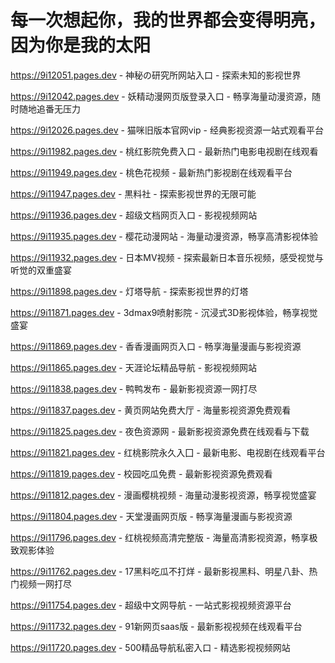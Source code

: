 # 每一次想起你，我的世界都会变得明亮，因为你是我的太阳

https://9i12051.pages.dev - 神秘の研究所网站入口 - 探索未知的影视世界

https://9i12042.pages.dev - 妖精动漫网页版登录入口 - 畅享海量动漫资源，随时随地追番无压力

https://9i12026.pages.dev - 猫咪旧版本官网vip - 经典影视资源一站式观看平台

https://9i11982.pages.dev - 桃红影院免费入口 - 最新热门电影电视剧在线观看

https://9i11949.pages.dev - 桃色花视频 - 最新热门影视剧在线观看平台

https://9i11947.pages.dev - 黒料社 - 探索影视世界的无限可能

https://9i11936.pages.dev - 超级文档网页入口 - 影视视频网站

https://9i11935.pages.dev - 樱花动漫网站 - 海量动漫资源，畅享高清影视体验

https://9i11932.pages.dev - 日本MV视频 - 探索最新日本音乐视频，感受视觉与听觉的双重盛宴

https://9i11898.pages.dev - 灯塔导航 - 探索影视世界的灯塔

https://9i11871.pages.dev - 3dmax9喷射影院 - 沉浸式3D影视体验，畅享视觉盛宴

https://9i11869.pages.dev - 香香漫画网页入口 - 畅享海量漫画与影视资源

https://9i11865.pages.dev - 天涯论坛精品导航 - 影视视频网站

https://9i11838.pages.dev - 鸭鸭发布 - 最新影视资源一网打尽

https://9i11837.pages.dev - 黄页网站免费大厅 - 海量影视资源免费观看

https://9i11825.pages.dev - 夜色资源网 - 最新影视资源免费在线观看与下载

https://9i11821.pages.dev - 红桃影院永久入囗 - 最新电影、电视剧在线观看平台

https://9i11819.pages.dev - 校园吃瓜免费 - 最新影视资源免费观看

https://9i11812.pages.dev - 漫画樱桃视频 - 海量动漫影视资源，畅享视觉盛宴

https://9i11804.pages.dev - 天堂漫画网页版 - 畅享海量漫画与影视资源

https://9i11796.pages.dev - 红桃视频高清完整版 - 海量高清影视资源，畅享极致观影体验

https://9i11762.pages.dev - 17黑料吃瓜不打烊 - 最新影视黑料、明星八卦、热门视频一网打尽

https://9i11754.pages.dev - 超级中文网导航 - 一站式影视视频资源平台

https://9i11732.pages.dev - 91新网页saas版 - 最新影视视频在线观看平台

https://9i11720.pages.dev - 500精品导航私密入口 - 精选影视视频网站
